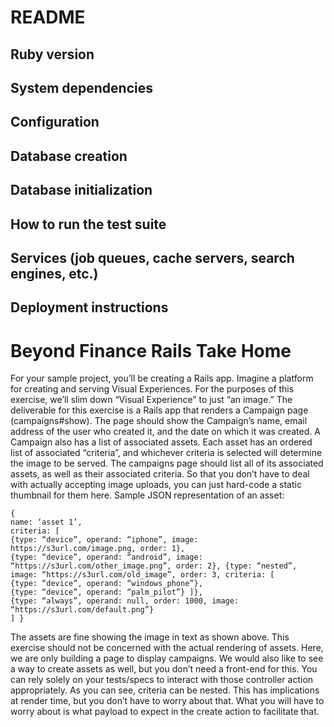 # README

## Ruby version

## System dependencies

## Configuration

## Database creation

## Database initialization

## How to run the test suite

## Services (job queues, cache servers, search engines, etc.)

## Deployment instructions

# Beyond Finance Rails Take Home
For your sample project, you’ll be creating a Rails app. 
Imagine a platform for creating and serving Visual Experiences. For the 
purposes of this exercise, we’ll slim down “Visual Experience” to just “an 
image.” 
The deliverable for this exercise is a Rails app that renders a Campaign 
page (campaigns#show). The page should show the Campaign’s name, 
email address of the user who created it, and the date on which it was 
created. 
A Campaign also has a list of associated assets. Each asset has an 
ordered list of associated “criteria”, and whichever criteria is selected will 
determine the image to be served. 
The campaigns page should list all of its associated assets, as well as their 
associated criteria. So that you don’t have to deal with actually accepting 
image uploads, you can just hard-code a static thumbnail for them here. 
Sample JSON representation of an asset: 
```
{ 
name: ‘asset 1’,
criteria: [
{type: “device”, operand: “iphone”, image: https://s3url.com/image.png, order: 1}, 
{type: “device”, operand: “android”, image: “https://s3url.com/other_image.png”, order: 2}, {type: “nested”, 
image: “https://s3url.com/old_image”, order: 3, criteria: [ 
{type: “device”, operand: “windows_phone”}, 
{type: “device”, operand: “palm_pilot”} ]}, 
{type: “always”, operand: null, order: 1000, image: “https://s3url.com/default.png”} 
] }
```
The assets are fine showing the image in text as shown above. This 
exercise should not be concerned with the actual rendering of assets. 
Here, we are only building a page to display campaigns.
We would also like to see a way to create assets as well, but you don’t 
need a front-end for this. You can rely solely on your tests/specs to interact 
with those controller action appropriately. As you can see, criteria can be 
nested. This has implications at render time, but you don’t have to worry 
about that. What you will have to worry about is what payload to expect in 
the create action to facilitate that.

